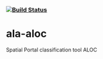 ###    [![Build Status](https://travis-ci.org/AtlasOfLivingAustralia/.svg?branch=master)](https://travis-ci.org/AtlasOfLivingAustralia/)

# ala-aloc
Spatial Portal classification tool ALOC
